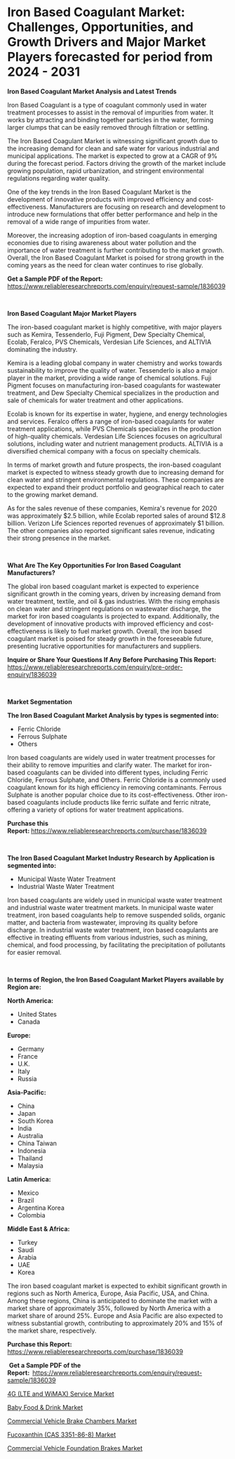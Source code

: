 <p><h1>Iron Based Coagulant Market: Challenges, Opportunities, and Growth Drivers and Major Market Players forecasted for period from 2024 - 2031</h1></p><p><strong>Iron Based Coagulant Market Analysis and Latest Trends</strong></p>
<p><p>Iron Based Coagulant is a type of coagulant commonly used in water treatment processes to assist in the removal of impurities from water. It works by attracting and binding together particles in the water, forming larger clumps that can be easily removed through filtration or settling.</p><p>The Iron Based Coagulant Market is witnessing significant growth due to the increasing demand for clean and safe water for various industrial and municipal applications. The market is expected to grow at a CAGR of 9% during the forecast period. Factors driving the growth of the market include growing population, rapid urbanization, and stringent environmental regulations regarding water quality.</p><p>One of the key trends in the Iron Based Coagulant Market is the development of innovative products with improved efficiency and cost-effectiveness. Manufacturers are focusing on research and development to introduce new formulations that offer better performance and help in the removal of a wide range of impurities from water.</p><p>Moreover, the increasing adoption of iron-based coagulants in emerging economies due to rising awareness about water pollution and the importance of water treatment is further contributing to the market growth. Overall, the Iron Based Coagulant Market is poised for strong growth in the coming years as the need for clean water continues to rise globally.</p></p>
<p><strong>Get a Sample PDF of the Report:&nbsp;</strong> <a href="https://www.reliableresearchreports.com/enquiry/request-sample/1836039">https://www.reliableresearchreports.com/enquiry/request-sample/1836039</a></p>
<p>&nbsp;</p>
<p><strong>Iron Based Coagulant Major Market Players</strong></p>
<p><p>The iron-based coagulant market is highly competitive, with major players such as Kemira, Tessenderlo, Fuji Pigment, Dew Specialty Chemical, Ecolab, Feralco, PVS Chemicals, Verdesian Life Sciences, and ALTIVIA dominating the industry. </p><p>Kemira is a leading global company in water chemistry and works towards sustainability to improve the quality of water. Tessenderlo is also a major player in the market, providing a wide range of chemical solutions. Fuji Pigment focuses on manufacturing iron-based coagulants for wastewater treatment, and Dew Specialty Chemical specializes in the production and sale of chemicals for water treatment and other applications. </p><p>Ecolab is known for its expertise in water, hygiene, and energy technologies and services. Feralco offers a range of iron-based coagulants for water treatment applications, while PVS Chemicals specializes in the production of high-quality chemicals. Verdesian Life Sciences focuses on agricultural solutions, including water and nutrient management products. ALTIVIA is a diversified chemical company with a focus on specialty chemicals.</p><p>In terms of market growth and future prospects, the iron-based coagulant market is expected to witness steady growth due to increasing demand for clean water and stringent environmental regulations. These companies are expected to expand their product portfolio and geographical reach to cater to the growing market demand.</p><p>As for the sales revenue of these companies, Kemira's revenue for 2020 was approximately $2.5 billion, while Ecolab reported sales of around $12.8 billion. Verizon Life Sciences reported revenues of approximately $1 billion. The other companies also reported significant sales revenue, indicating their strong presence in the market.</p></p>
<p>&nbsp;</p>
<p><strong>What Are The Key Opportunities For Iron Based Coagulant Manufacturers?</strong></p>
<p><p>The global iron based coagulant market is expected to experience significant growth in the coming years, driven by increasing demand from water treatment, textile, and oil & gas industries. With the rising emphasis on clean water and stringent regulations on wastewater discharge, the market for iron based coagulants is projected to expand. Additionally, the development of innovative products with improved efficiency and cost-effectiveness is likely to fuel market growth. Overall, the iron based coagulant market is poised for steady growth in the foreseeable future, presenting lucrative opportunities for manufacturers and suppliers.</p></p>
<p><strong>Inquire or Share Your Questions If Any Before Purchasing This Report:</strong> <a href="https://www.reliableresearchreports.com/enquiry/pre-order-enquiry/1836039">https://www.reliableresearchreports.com/enquiry/pre-order-enquiry/1836039</a></p>
<p>&nbsp;</p>
<p><strong>Market Segmentation</strong></p>
<p><strong>The Iron Based Coagulant Market Analysis by types is segmented into:</strong></p>
<p><ul><li>Ferric Chloride</li><li>Ferrous Sulphate</li><li>Others</li></ul></p>
<p><p>Iron based coagulants are widely used in water treatment processes for their ability to remove impurities and clarify water. The market for iron-based coagulants can be divided into different types, including Ferric Chloride, Ferrous Sulphate, and Others. Ferric Chloride is a commonly used coagulant known for its high efficiency in removing contaminants. Ferrous Sulphate is another popular choice due to its cost-effectiveness. Other iron-based coagulants include products like ferric sulfate and ferric nitrate, offering a variety of options for water treatment applications.</p></p>
<p><strong>Purchase this Report:&nbsp;</strong><a href="https://www.reliableresearchreports.com/purchase/1836039">https://www.reliableresearchreports.com/purchase/1836039</a></p>
<p>&nbsp;</p>
<p><strong>The Iron Based Coagulant Market Industry Research by Application is segmented into:</strong></p>
<p><ul><li>Municipal Waste Water Treatment</li><li>Industrial Waste Water Treatment</li></ul></p>
<p><p>Iron based coagulants are widely used in municipal waste water treatment and industrial waste water treatment markets. In municipal waste water treatment, iron based coagulants help to remove suspended solids, organic matter, and bacteria from wastewater, improving its quality before discharge. In industrial waste water treatment, iron based coagulants are effective in treating effluents from various industries, such as mining, chemical, and food processing, by facilitating the precipitation of pollutants for easier removal.</p></p>
<p>&nbsp;</p>
<p><strong>In terms of Region, the Iron Based Coagulant Market Players available by Region are:</strong></p>
<p>
    <p> <strong> North America: </strong>
        <ul>
            <li>United States</li>
            <li>Canada</li>
        </ul>
        </p> 
    <p> <strong> Europe: </strong>
        <ul>
            <li>Germany</li>
            <li>France</li>
            <li>U.K.</li>
            <li>Italy</li>
            <li>Russia</li>
        </ul>
        </p> 
    <p> <strong> Asia-Pacific: </strong>
        <ul>
            <li>China</li>
            <li>Japan</li>
            <li>South Korea</li>
            <li>India</li>
            <li>Australia</li>
            <li>China Taiwan</li>
            <li>Indonesia</li>
            <li>Thailand</li>
            <li>Malaysia</li>
        </ul>
        </p> 
    <p> <strong> Latin America: </strong>
        <ul>
            <li>Mexico</li>
            <li>Brazil</li>
            <li>Argentina Korea</li>
            <li>Colombia</li>
        </ul>
        </p> 
    <p> <strong> Middle East & Africa: </strong>
        <ul>
            <li>Turkey</li>
            <li>Saudi</li>
            <li>Arabia</li>
            <li>UAE</li>
            <li>Korea</li>
        </ul>
    </p>
    </p>
<p><p>The iron based coagulant market is expected to exhibit significant growth in regions such as North America, Europe, Asia Pacific, USA, and China. Among these regions, China is anticipated to dominate the market with a market share of approximately 35%, followed by North America with a market share of around 25%. Europe and Asia Pacific are also expected to witness substantial growth, contributing to approximately 20% and 15% of the market share, respectively.</p></p>
<p><strong>Purchase this Report: </strong><a href="https://www.reliableresearchreports.com/purchase/1836039">https://www.reliableresearchreports.com/purchase/1836039</a></p>
<p>&nbsp;<strong>Get a Sample PDF of the Report:&nbsp;&nbsp;</strong><a href="https://www.reliableresearchreports.com/enquiry/request-sample/1836039">https://www.reliableresearchreports.com/enquiry/request-sample/1836039</a></p>
<p><strong></strong></p>
<p><p><a href="https://github.com/biheemgalvinlouises6hokrh3h/Market-Research-Report-List-1/blob/main/4g-lte-and-wimax-service-market.md">4G (LTE and WiMAX) Service Market</a></p><p><a href="https://github.com/mabutironaldo/Market-Research-Report-List-3/blob/main/baby-food-drink-market.md">Baby Food & Drink Market</a></p><p><a href="https://issuu.com/reportprime-2/docs/commercial-vehicle-brake-chambers-market-size-2030">Commercial Vehicle Brake Chambers Market</a></p><p><a href="https://medium.com/@nicosmitham/fucoxanthin-cas-3351-86-8-market-report-reveals-the-latest-trends-and-growth-opportunities-of-4489c24ff342">Fucoxanthin (CAS 3351-86-8) Market</a></p><p><a href="https://issuu.com/reportprime-2/docs/commercial-vehicle-foundation-brakes-market-size-2">Commercial Vehicle Foundation Brakes Market</a></p></p>